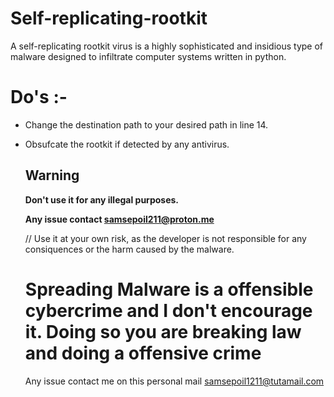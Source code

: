# Self-replicating-rootkit
A self-replicating rootkit virus is a highly sophisticated and insidious type of malware designed to infiltrate computer systems written in python.


# Do's :-
* Change the destination path to your desired path in line 14.
* Obsufcate the rootkit if detected by any antivirus.


  ## Warning ##
  <b>Don't use it for any illegal purposes.</b>

  <b>Any issue contact samsepoil211@proton.me</b>

  // Use it at your own risk, as the developer is not responsible for any consiquences or the harm caused by the malware.

  # Spreading Malware is a offensible cybercrime and I don't encourage it. Doing so you are breaking law and doing a offensive crime
  Any issue contact me on this personal mail <samsepoil1211@tutamail.com>
